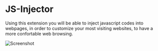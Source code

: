 JS-Injector
===========

Using this extension you will be able to inject javascript codes into webpages, in order to customize your most visiting websites, to have a more confortable web browsing.

![Screenshot](https://github.com/shahverdy/JS-Injector/raw/master/img/Screenshot.png)
